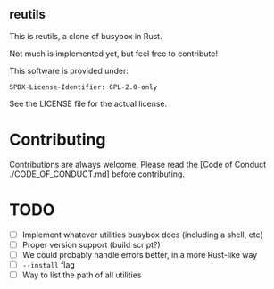 reutils
-------
This is reutils, a clone of busybox in Rust.

Not much is implemented yet, but feel free to contribute!

This software is provided under:

    SPDX-License-Identifier: GPL-2.0-only

See the LICENSE file for the actual license.

Contributing
============
Contributions are always welcome. Please read the [Code of Conduct ./CODE_OF_CONDUCT.md] before contributing.

TODO
====
- [ ] Implement whatever utilities busybox does (including a shell, etc)
- [ ] Proper version support (build script?)
- [ ] We could probably handle errors better, in a more Rust-like way
- [ ] `--install` flag
- [ ] Way to list the path of all utilities
